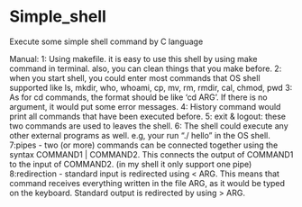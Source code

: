 # Simple_shell
Execute some simple shell command by C language

Manual:
1: Using makefile. it is easy to use this shell by using make command in terminal. also, you can clean things that you make before.
2: when you start shell, you could enter most commands that OS shell supported like ls, mkdir, who, whoami, cp, mv, rm, rmdir, cal, chmod, pwd
3: As for cd commands, the format should be like ‘cd ARG’. If there is no argument, it would put some error messages.
4: History command would print all commands that have been executed before.
5: exit & logout: these two commands are used to leaves the shell.
6: The shell could execute any other external programs as well. e.g, your run “./ hello” in the OS shell.
7:pipes - two (or more) commands can be connected together using the syntax COMMAND1 | COMMAND2. This connects the output of
COMMAND1 to the input of COMMAND2. (in my shell it only support one pipe)
8:redirection - standard input is redirected using < ARG. This means that command receives everything written in the file ARG, as it would be typed on the keyboard. Standard output is redirected by using > ARG.
